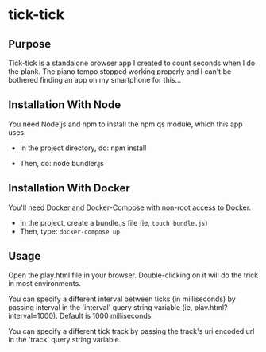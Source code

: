# tick-tick

## Purpose

Tick-tick is a standalone browser app I created to count seconds when I do the plank. The piano tempo stopped working properly and I can't be bothered finding an app on my smartphone for this...

## Installation With Node

You need Node.js and npm to install the npm qs module, which this app uses.

- In the project directory, do: npm install

- Then, do: node bundler.js

## Installation With Docker

You'll need Docker and Docker-Compose with non-root access to Docker.

- In the project, create a bundle.js file (ie, ```touch bundle.js```)
- Then, type: ```docker-compose up```

## Usage

Open the play.html file in your browser. Double-clicking on it will do the trick in most environments.

You can specify a different interval between ticks (in milliseconds) by passing interval in the 'interval' query string variable (ie, play.html?interval=1000). Default is 1000 milliseconds.

You can specify a different tick track by passing the track's uri encoded url in the 'track' query string variable.
